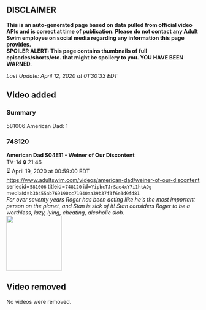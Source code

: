 ## DISCLAIMER
**This is an auto-generated page based on data pulled from official video APIs and is correct at time of publication. Please do not contact any Adult Swim employee on social media regarding any information this page provides.**  
**SPOILER ALERT: This page contains thumbnails of full episodes/shorts/etc. that might be spoilery to you. YOU HAVE BEEN WARNED.**  

_Last Update: April 12, 2020 at 01:30:33 EDT_
## Video added
### Summary
581006 American Dad: 1  
### 748120
**American Dad S04E11 - Weiner of Our Discontent**  
TV-14 🔒 21:46  
⌛ April 19, 2020 at 00:59:00 EDT  
https://www.adultswim.com/videos/american-dad/weiner-of-our-discontent  
seriesid=`581006` titleid=`748120` id=`YipbcTJrSae4xY7i1htA9g` mediaid=`b3b455ab769190cc71940aa39b37f3f6e3d9fd81`  
_For over seventy years Roger has been acting like he's the most important person on the planet, and Stan is sick of it! Stan considers Roger to be a worthless, lazy, lying, cheating, alcoholic slob._  
<a href="https://i.cdn.turner.com/adultswim/big/image-upload/thumbnails/thumb-2_image-152769096723011.jpg"><img src="https://i.cdn.turner.com/adultswim/big/image-upload/thumbnails/thumb-2_image-152769096723011.jpg" height="144px" /></a>
## Video removed
No videos were removed.  
